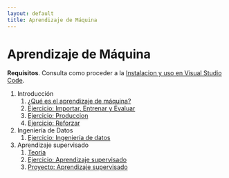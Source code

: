 ```yaml
---
layout: default
title: Aprendizaje de Máquina
---
```

# Aprendizaje de Máquina

**Requisitos**. Consulta como proceder a la [Instalacion y uso en Visual Studio Code](/curso/python/instalacion_y_uso).

1. Introducción
   1. [¿Qué es el aprendizaje de máquina?](que_es_el_aprendizaje_de_maquina)
   1. [Ejercicio: Importar, Entrenar y Evaluar](importar_entrenar_evaluar)
   1. [Ejercicio: Produccion](produccion)
   1. [Ejercicio: Reforzar](reforzar)
1. Ingeniería de Datos
   1. [Ejercicio: Ingeniería de datos](ingenieria_datos)
1. Aprendizaje supervisado
   1. [Teoria](teoria_aprendizaje_supervizado)
   1. [Ejercicio: Aprendizaje supervisado](aprendizaje_supervizado)
   1. [Proyecto: Aprendizaje supervisado](practica_aprendizaje_supervizado)
